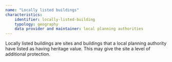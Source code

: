 ```yaml
---
name: "Locally listed buildings"
characteristics:
    identifier: locally-listed-building
    typology: geography
    data provider and maintainer: local planning authorities
---
```


Locally listed buildings are sites and buildings that a local planning authority have listed as having heritage value. This may give the site a level of additional protection.
